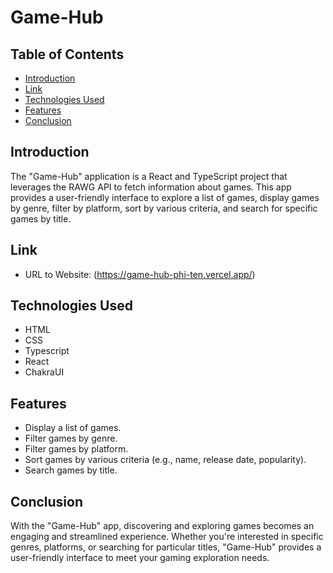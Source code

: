 # Game-Hub

## Table of Contents

- [Introduction](#introduction)
- [Link](#link)
- [Technologies Used](#technologies-used)
- [Features](#features)
- [Conclusion](#conclusion)

## Introduction

The "Game-Hub" application is a React and TypeScript project that leverages the RAWG API to fetch information about games. This app provides a user-friendly interface to explore a list of games, display games by genre, filter by platform, sort by various criteria, and search for specific games by title.

## Link

- URL to Website: (https://game-hub-phi-ten.vercel.app/)

## Technologies Used

- HTML
- CSS
- Typescript
- React
- ChakraUI

## Features

- Display a list of games.
- Filter games by genre.
- Filter games by platform.
- Sort games by various criteria (e.g., name, release date, popularity).
- Search games by title.

## Conclusion

With the "Game-Hub" app, discovering and exploring games becomes an engaging and streamlined experience. Whether you're interested in specific genres, platforms, or searching for particular titles, "Game-Hub" provides a user-friendly interface to meet your gaming exploration needs.